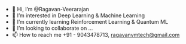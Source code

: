 - 👋 Hi, I’m @Ragavan-Veerarajan
- 👀 I’m interested in Deep Learning & Machine Learning
- 🌱 I’m currently learning Reinforcement Learning & Quantum ML
- 💞️ I’m looking to collaborate on ...
- 📫 How to reach me +91 - 9043478713, ragavanvmtech@gmail.com

<!---
Ragavan-Veerarajan/Ragavan-Veerarajan is a ✨ special ✨ repository because its `README.md` (this file) appears on your GitHub profile.
You can click the Preview link to take a look at your changes.
--->

